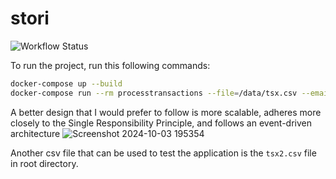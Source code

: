 # stori
![Workflow Status](https://github.com/gastonharari/stori/actions/workflows/main.yml/badge.svg)

To run the project, run this following commands:
```bash
docker-compose up --build
docker-compose run --rm processtransactions --file=/data/tsx.csv --email="email_to_send_summary_to@stori.com"
```

A better design that I would prefer to follow is more scalable, adheres more closely to the Single Responsibility Principle, and follows an event-driven architecture
![Screenshot 2024-10-03 195354](https://github.com/user-attachments/assets/bb2b4ade-08c2-44b9-b1c5-1b591e451ce0)

Another csv file that can be used to test the application is the `tsx2.csv` file in root directory.
